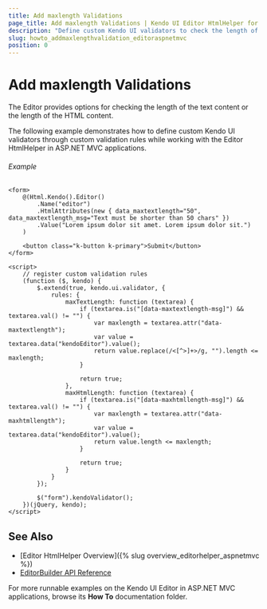 ```yaml
---
title: Add maxlength Validations
page_title: Add maxlength Validations | Kendo UI Editor HtmlHelper for ASP.NET MVC
description: "Define custom Kendo UI validators to check the length of the text content through custom validation rules when working with the Editor HtmlHelper in ASP.NET MVC applications."
slug: howto_addmaxlengthvalidation_editoraspnetmvc
position: 0
---
```


# Add maxlength Validations

The Editor provides options for checking the length of the text content or the length of the HTML content.

The following example demonstrates how to define custom Kendo UI validators through custom validation rules while working with the Editor HtmlHelper in ASP.NET MVC applications.

###### Example

    <form>
        @(Html.Kendo().Editor()
            .Name("editor")
            .HtmlAttributes(new { data_maxtextlength="50", data_maxtextlength_msg="Text must be shorter than 50 chars" })
            .Value("Lorem ipsum dolor sit amet. Lorem ipsum dolor sit.")
        )

        <button class="k-button k-primary">Submit</button>
    </form>

    <script>
        // register custom validation rules
        (function ($, kendo) {
            $.extend(true, kendo.ui.validator, {
                rules: {
                    maxTextLength: function (textarea) {
                        if (textarea.is("[data-maxtextlength-msg]") && textarea.val() != "") {
                            var maxlength = textarea.attr("data-maxtextlength");
                            var value = textarea.data("kendoEditor").value();
                            return value.replace(/<[^>]+>/g, "").length <= maxlength;
                        }

                        return true;
                    },
                    maxHtmlLength: function (textarea) {
                        if (textarea.is("[data-maxhtmllength-msg]") && textarea.val() != "") {
                            var maxlength = textarea.attr("data-maxhtmllength");
                            var value = textarea.data("kendoEditor").value();
                            return value.length <= maxlength;
                        }

                        return true;
                    }
                }
            });

            $("form").kendoValidator();
        })(jQuery, kendo);
    </script>

## See Also

* [Editor HtmlHelper Overview]({% slug overview_editorhelper_aspnetmvc %})
* [EditorBuilder API Reference](http://docs.telerik.com/aspnet-mvc/api/Kendo.Mvc.UI.Fluent/EditorBuilder)

For more runnable examples on the Kendo UI Editor in ASP.NET MVC applications, browse its **How To** documentation folder.
